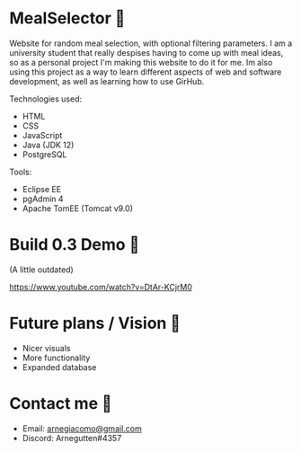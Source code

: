 # MealSelector 🌮
Website for random meal selection, with optional filtering parameters. 
I am a university student that really despises having to come up with meal ideas, so as a personal project I'm making this website to do it for me. Im also using this project as a way to learn different aspects of web and software development, as well as learning how to use GirHub. 

Technologies used:
- HTML
- CSS
- JavaScript
- Java (JDK 12)
- PostgreSQL

Tools:
- Eclipse EE
- pgAdmin 4
- Apache TomEE (Tomcat v9.0)

# Build 0.3 Demo 🔨
(A little outdated)

https://www.youtube.com/watch?v=DtAr-KCjrM0

# Future plans / Vision 🚀
- Nicer visuals
- More functionality
- Expanded database

# Contact me 👋
- Email: arnegiacomo@gmail.com
- Discord: Arnegutten#4357
